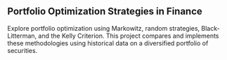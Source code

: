 ## Portfolio Optimization Strategies in Finance
Explore portfolio optimization using Markowitz, random strategies, Black-Litterman, and the Kelly Criterion. This project compares and implements these methodologies using historical data on a diversified portfolio of securities.
